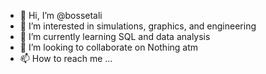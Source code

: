 - 👋 Hi, I’m @bossetali
- 👀 I’m interested in simulations, graphics, and engineering
- 🌱 I’m currently learning SQL and data analysis
- 💞️ I’m looking to collaborate on Nothing atm
- 📫 How to reach me ...

<!---
bossetali/bossetali is a ✨ special ✨ repository because its `README.md` (this file) appears on your GitHub profile.
You can click the Preview link to take a look at your changes.
--->
